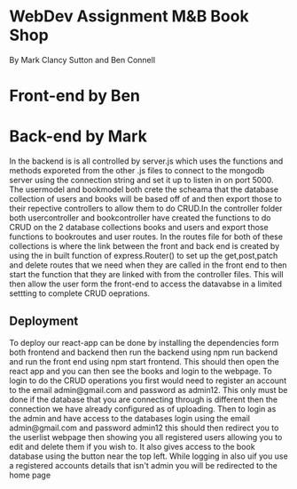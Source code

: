 # WebDev Assignment M&B Book Shop
By Mark Clancy Sutton and Ben Connell

<h1>Front-end by Ben </h1>

<h1>Back-end by Mark </h1>
In the backend is is all controlled by server.js which uses the functions and methods exporeted from the other .js files to connect to the mongodb server using the connection string and set it up to listen in on port 5000. The usermodel and bookmodel both crete the scheama that the database collection of users and books will be based off of and then export those to their repective controllers to allow them to do CRUD.In the controller folder both usercontroller and bookcontroller have created the functions to do CRUD on the 2 database collections books and users and export those functions to bookroutes and user routes. In the routes file for both of these collections is where the link between the front and back end is created by using the in built function of express.Router() to set up the get,post,patch and delete routes that we need when they are called in the front end to then start the function that they are linked with from the controller files. This will then allow the user form the front-end to access the datavabse in a limited settting to complete CRUD oeprations. 

<h2>Deployment </h2>
To deploy our react-app can be done by installing the dependencies form both frontend and backend then run the backend using npm run backend and run the front end using npm start frontend. This should then open the react app and you can then see the books and login to the webpage. To login to do the CRUD operations you first would need to register an account to the email admin@gmail.com and password as admin12. This only must be done if the database that you are connecting through is different then the connection we have already configured as of uploading. Then to login as the admin and have access to the databases login using the email admin@gmail.com and password admin12 this should then redirect you to the userlist webpage then showing you all registered users allowing you to edit and delete them if you wish to. It also gives access to the book database using the button near the top left. While logging in also uif you use a registered accounts details that isn't admin you will be redirected to the home page  

